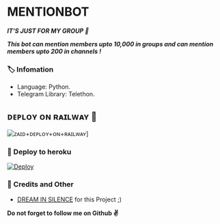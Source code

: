 # MENTIONBOT
_**IT'S JUST FOR MY GROUP 🤪**_

_**This bot can mention members upto 10,000 in groups and can mention members upto 200 in channels !**_

### 🏷 Infomation
- Language: Python.
- Telegram Library: Telethon.

## ᴅᴇᴘʟᴏʏ ᴏɴ ʀᴀɪʟᴡᴀʏ 🚄
![[ᴢᴀɪᴅ+ᴅᴇᴘʟᴏʏ+ᴏɴ+ʀᴀɪʟᴡᴀʏ](https://railway.app/button.svg)](https://railway.app/new/template?template=https://github.com/dreambotsProduction/WMENTIOBOT&envs=BOT_TOKEN,API_ID,API_HASH)]


### 🚀 Deploy to heroku
[![Deploy](https://www.herokucdn.com/deploy/button.svg)](https://heroku.com/deploy?template=https://github.com/dreambotsProduction/WMENTIONBOT)

### 🎯 Credits and Other
- [DREAM IN SILENCE](https://github.com/dreambotsProduction/) for this Project ;)

**Do not forget to follow me on Github ✌️**
